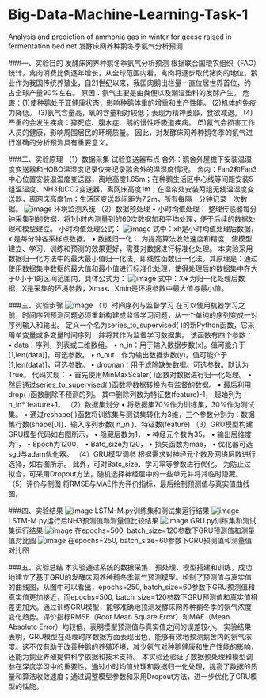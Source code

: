 # Big-Data-Machine-Learning-Task-1
Analysis and prediction of ammonia gas in winter for geese raised in fermentation bed net 发酵床网养种鹅冬季氨气分析预测

###一、实验目的
发酵床网养种鹅冬季氨气分析预测
根据联合国粮农组织（FAO）统计，禽肉消费比例逐年增长，从全球范围内看，禽肉将逐步取代猪肉的地位。鹅业作为我国传统养殖业，自21世纪以来，我国肉鹅出栏量一直位居世界首位，约占全球产量90%左右。
原因：氨气主要是由粪便以及潮湿垫料的发酵产生。
危害：(1)使种鹅处于亚健康状态，影响种鹅体重的增重和生产性能。
(2)机体的免疫力降低。
(3)氨气含量高，氧的含量相对较低；表现为精神萎靡，食欲减退。
(4)严重的会发生疾病：猝死症、腹水症、鹅的慢性呼吸道疾病。
(5)氨气会损害工作人员的健康，影响周围居民的环境质量。
因此，对发酵床网养种鹅冬季的氨气进行准确的分析预测具有重要意义。

###二、实验原理
（1）数据采集
试验变送器布点
舍外：鹅舍外屋檐下安装温湿度变送器和HOBO温湿度记录仪来记录鹅舍外的温湿度情况。
舍内：Fan2和Fan3中心位置安装温湿度变送器，离地高度1.65m；在种鹅生活区中心线等间距安装5组温湿度、NH3和CO2变送器，离网床高度1m；在湿帘处安装两组无线温湿度变送器，离网床高度1m；生活区变送器间距为7.2m，所有每隔一分钟记录一次数据。
![image](https://github.com/user-attachments/assets/ab731a83-e007-4fe3-9179-f79c4814dd89)
环境监测系统
（2）数据预处理
• 小时均值处理：
整理传感器每分钟采集到的数据，将1小时内测量到的60次数据加和平均处理，便于后续的数据处理和模型建立。
小时均值处理公式：
![image](https://github.com/user-attachments/assets/f10f4d57-4642-4192-aef9-4680cea89020)
式中：xh是小时均值处理后数据，xi是每分钟各采样点数据。
• 数据归一化：
为提高算法收敛速度和精度，使模型建立、学习、训练和预测的效果更好，需要对数据进行标准化处理。
本实验采用数据归一化方法中的最大最小值归一化法，即线性函数归一化法。其原理是：通过使用数据集中数据的最大值和最小值进行标准化处理，使得处理后的数据集中在大于0小于1的区间范围内，具体公式为：
![image](https://github.com/user-attachments/assets/3b3d5e8d-aa89-44ad-ab9e-7b2ca4f447ba)
式中：X∗为归一化处理后数据，X是采集的环境参数，Xmax、Xmin是环境参数中最大值与最小值。

###三、实验步骤
![image](https://github.com/user-attachments/assets/76288f3e-4109-41f1-bc2d-8d2132fa043a)
（1）时间序列与监督学习
在可以使用机器学习之前，时间序列预测问题必须重新构建成监督学习问题，从一个单纯的序列变成一对序列输入和输出。
定义一个名为series_to_supervised( )的新Python函数，它采用单变量或多变量时间序列，并将其作为监督学习数据集。
该函数有四个参数：
• data：序列，列表或二维数组。
• n_in：用于输入数据步数(x)。值可能介于[1,len(data)]，可选参数。
• n_out：作为输出数据步数(y)。值可能介于[1,len(data)]，可选参数。
• dropnan：用于滤除缺失数据。可选参数。默认为True。
代码实现：
• 首先使用MinMaxScaler( )函数对数据进行归一化处理。
• 然后通过series_to_supervised( )函数将数据转换为有监督的数据。
• 最后利用drop( )函数删除不预测的列。
其中删除列数为特征数(feature)-1，
起始列为n_in* feature+1。
（2）数据集划分
• 将数据集70%作为训练集，30%作为测试集。
• 通过reshape( )函数将训练集与测试集转化为3维，三个参数分别为：数据集行数(shape[0])、输入序列步数( n_in )、特征数(feature)
（3）GRU模型构建
GRU模型代码如右图所示，
• 隐藏层数为1，
• 神经元个数为35，
• 输出层维度为1，
• Epoch为1200，
• Batc_size为120，
• 损失函数为mae，
• 优化器可选sgd与adam优化器。
（4）GRU模型调参
根据需求对神经元个数及网络层数进行选择，如右图所示。
此外，可对Batc_size、学习率等参数进行优化。
为防止过拟合，可采用Dropout方法，随机选择神经层中的一些单元并将其临时隐藏。
（5）评价与制图
将RMSE与MAE作为评价指标，最后绘制预测值与真实值曲线图。

###四、实验结果
![image](https://github.com/user-attachments/assets/7b79be42-2719-4f82-8e78-a7bfcb4172fc)
LSTM-M.py训练集和测试集运行结果
![image](https://github.com/user-attachments/assets/a8232479-1aed-4a9a-90ba-25e125a13451)
LSTM-M.py运行后NH3预测值和测量值比较结果
![image](https://github.com/user-attachments/assets/4c8b0c29-4ac9-4220-94bb-45ebccd6c6b0)
GRU.py训练集和测试集运行结果
![image](https://github.com/user-attachments/assets/e99c5ced-4efe-45d6-9242-855aca1de4c0)
在epochs=500, batch_size=120参数下GRU预测值和测量值对比图
![image](https://github.com/user-attachments/assets/948a6246-dbba-4a33-9a23-9519d524574d)
在epochs=250, batch_size=60参数下GRU预测值和测量值对比图

###五、实验总结
本实验通过系统的数据采集、预处理、模型搭建和训练，成功地建立了基于GRU的发酵床网养种鹅冬季氨气预测模型。绘制了预测值与真实值的曲线图，从图中可以看出，epochs=250, batch_size=60参数下GRU预测值和真实值更加接近，而epochs=500, batch_size=120参数下GRU预测值和真实值相差更加大。通过训练GRU模型，能够准确地预测发酵床网养种鹅冬季的氨气浓度变化趋势。评价指标RMSE（Root Mean Square Error）和MAE（Mean Absolute Error）均较低，表明模型预测值与真实值之间的误差较小。
实验结果表明，GRU模型在处理时序数据方面表现出色，能够有效地预测鹅舍内的氨气浓度。这不仅有助于改善种鹅的养殖环境，减少氨气对种鹅健康和生产性能的影响，还能为鹅业养殖提供科学依据和技术支持。
本实验还验证了数据预处理和模型调参在深度学习中的重要性。通过小时均值处理和数据归一化处理，提高了数据的质量和算法收敛速度；通过调整模型参数和采用Dropout方法，进一步优化了GRU模型的性能。
